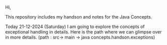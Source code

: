 Hi,

This repository includes my handson and notes for the Java Concepts.

Today 21-12-2024 (Saturday) I am going to explore the concepts of exceptional handling in details.
Here is the path where we can glimpse over in more details. (path : src-> main -> java concepts.handson.exceptions)

